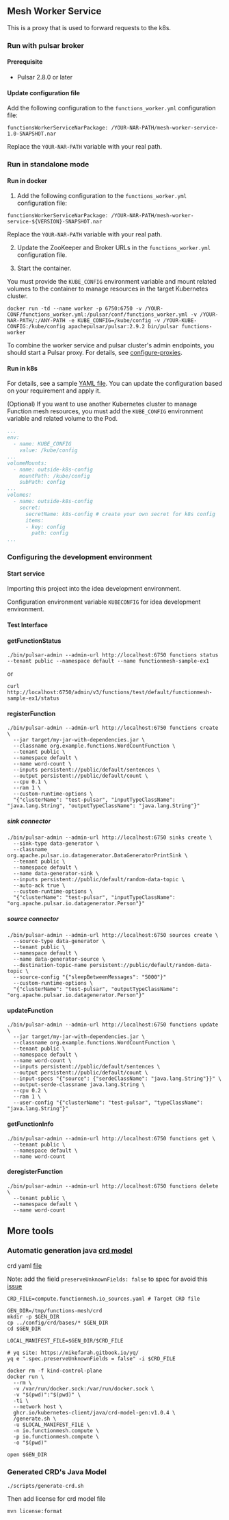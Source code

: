 ## Mesh Worker Service

This is a proxy that is used to forward requests to the k8s.

### Run with pulsar broker

#### Prerequisite

* Pulsar 2.8.0 or later

#### Update configuration file

Add the following configuration to the `functions_worker.yml` configuration file:

```$xslt
functionsWorkerServiceNarPackage: /YOUR-NAR-PATH/mesh-worker-service-1.0-SNAPSHOT.nar
```
Replace the `YOUR-NAR-PATH` variable with your real path.

### Run in standalone mode

#### Run in docker

1. Add the following configuration to the `functions_worker.yml` configuration file:

```$xslt
functionsWorkerServiceNarPackage: /YOUR-NAR-PATH/mesh-worker-service-${VERSION}-SNAPSHOT.nar
```
Replace the `YOUR-NAR-PATH` variable with your real path.

2. Update the ZooKeeper and Broker URLs in the `functions_worker.yml` configuration file.

3. Start the container. 

  You must provide the `KUBE_CONFIG` environment variable and mount related volumes to the container to manage resources in the target Kubernetes cluster. 

```
docker run -td --name worker -p 6750:6750 -v /YOUR-CONF/functions_worker.yml:/pulsar/conf/functions_worker.yml -v /YOUR-NAR-PATH/:/ANY-PATH -e KUBE_CONFIG=/kube/config -v /YOUR-KUBE-CONFIG:/kube/config apachepulsar/pulsar:2.9.2 bin/pulsar functions-worker
```

To combine the worker service and pulsar cluster's admin endpoints, you should start a Pulsar proxy. For details, see [configure-proxies](https://pulsar.apache.org/docs/next/functions-worker-run-separately#configure-proxies-for-standalone-function-workers).


#### Run in k8s

For details, see a sample [YAML file](./examples/standalone.yaml). You can update the configuration based on your requirement and apply it.

(Optional) If you want to use another Kubernetes cluster to manage Function mesh resources, you must add the `KUBE_CONFIG` environment variable and related volume to the Pod.

```yaml
...
env:
  - name: KUBE_CONFIG
    value: /kube/config
...
volumeMounts:
  - name: outside-k8s-config
    mountPath: /kube/config
    subPath: config
...
volumes:
  - name: outside-k8s-config
    secret:
      secretName: k8s-config # create your own secret for k8s config
      items:
      - key: config
        path: config
...
```


### Configuring the development environment


#### Start service

Importing this project into the idea development environment.

Configuration environment variable `KUBECONFIG` for idea development environment.

#### Test Interface

#### getFunctionStatus
```shell script
./bin/pulsar-admin --admin-url http://localhost:6750 functions status --tenant public --namespace default --name functionmesh-sample-ex1
```

or 

```shell script
curl http://localhost:6750/admin/v3/functions/test/default/functionmesh-sample-ex1/status
```

#### registerFunction
 ```shell script
./bin/pulsar-admin --admin-url http://localhost:6750 functions create \
   --jar target/my-jar-with-dependencies.jar \
   --classname org.example.functions.WordCountFunction \
   --tenant public \
   --namespace default \
   --name word-count \
   --inputs persistent://public/default/sentences \
   --output persistent://public/default/count \
   --cpu 0.1 \
   --ram 1 \
   --custom-runtime-options \
   "{"clusterName": "test-pulsar", "inputTypeClassName": "java.lang.String", "outputTypeClassName": "java.lang.String"}"
```

##### sink connector
 ```shell script
./bin/pulsar-admin --admin-url http://localhost:6750 sinks create \
   --sink-type data-generator \
   --classname org.apache.pulsar.io.datagenerator.DataGeneratorPrintSink \
   --tenant public \
   --namespace default \
   --name data-generator-sink \
   --inputs persistent://public/default/random-data-topic \
   --auto-ack true \
   --custom-runtime-options \
   "{"clusterName": "test-pulsar", "inputTypeClassName": "org.apache.pulsar.io.datagenerator.Person"}"
```

##### source connector
 ```shell script
./bin/pulsar-admin --admin-url http://localhost:6750 sources create \
   --source-type data-generator \
   --tenant public \
   --namespace default \
   --name data-generator-source \
   --destination-topic-name persistent://public/default/random-data-topic \
   --source-config "{"sleepBetweenMessages": "5000"}"
   --custom-runtime-options \
   "{"clusterName": "test-pulsar", "outputTypeClassName": "org.apache.pulsar.io.datagenerator.Person"}"
```

#### updateFunction
 ```shell script
./bin/pulsar-admin --admin-url http://localhost:6750 functions update \
   --jar target/my-jar-with-dependencies.jar \
   --classname org.example.functions.WordCountFunction \
   --tenant public \
   --namespace default \
   --name word-count \
   --inputs persistent://public/default/sentences \
   --output persistent://public/default/count \
   --input-specs "{"source": {"serdeClassName": "java.lang.String"}}" \
   --output-serde-classname java.lang.String \
   --cpu 0.2 \
   --ram 1 \
   --user-config "{"clusterName": "test-pulsar", "typeClassName": "java.lang.String"}"
```

#### getFunctionInfo
 ```shell script
./bin/pulsar-admin --admin-url http://localhost:6750 functions get \
   --tenant public \
   --namespace default \
   --name word-count
```

#### deregisterFunction
 ```shell script
./bin/pulsar-admin --admin-url http://localhost:6750 functions delete \
   --tenant public \
   --namespace default \
   --name word-count
```

## More tools

### Automatic generation java [crd model](https://github.com/kubernetes-client/java/blob/master/docs/generate-model-from-third-party-resources.md)

crd yaml [file](https://github.com/streamnative/function-mesh/tree/master/config/crd/bases)

Note: add the field `preserveUnknownFields: false` to spec for avoid this [issue](https://github.com/kubernetes-client/java/issues/1254)

```shell script
CRD_FILE=compute.functionmesh.io_sources.yaml # Target CRD file

GEN_DIR=/tmp/functions-mesh/crd
mkdir -p $GEN_DIR
cp ../config/crd/bases/* $GEN_DIR
cd $GEN_DIR

LOCAL_MANIFEST_FILE=$GEN_DIR/$CRD_FILE

# yq site: https://mikefarah.gitbook.io/yq/
yq e ".spec.preserveUnknownFields = false" -i $CRD_FILE 

docker rm -f kind-control-plane
docker run \
  --rm \
  -v /var/run/docker.sock:/var/run/docker.sock \
  -v "$(pwd)":"$(pwd)" \
  -ti \
  --network host \
  ghcr.io/kubernetes-client/java/crd-model-gen:v1.0.4 \
  /generate.sh \
  -u $LOCAL_MANIFEST_FILE \
  -n io.functionmesh.compute \
  -p io.functionmesh.compute \
  -o "$(pwd)"

open $GEN_DIR
```

### Generated CRD's Java Model

```shell script
./scripts/generate-crd.sh
```

Then add license for crd model file
```shell script
mvn license:format
```
